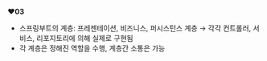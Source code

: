 **❤️03**

- 스프링부트의 계층: 프레젠테이션, 비즈니스, 퍼시스턴스 계층 → 각각 컨트롤러, 서비스, 리포지토리에 의해 실제로 구현됨
- 각 계층은 정해진 역할을 수행, 계층간 소통은 가능
